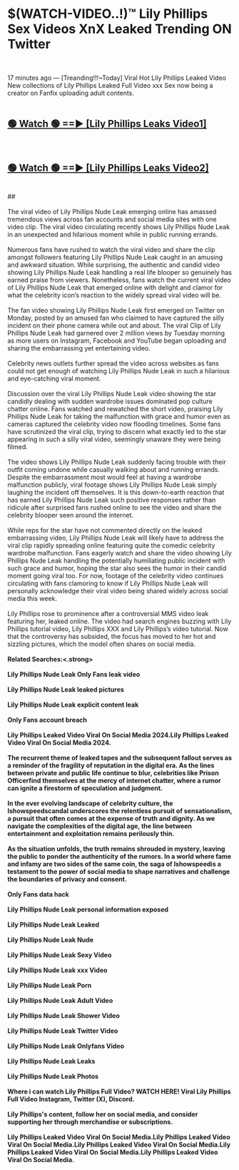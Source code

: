 # $(WATCH-VIDEO..!)™ Lily Phillips Sex Videos XnX Leaked Trending ON Twitter<br>
<br>

17 minutes ago — [Treanding!!!~Today] Viral Hot Lily Phillips Leaked Video New collections of Lily Phillips Leaked Full Video xxx Sex now being a creator on Fanfix uploading adult contents.
<br>
 <br>

##  <a href="https://best2vid.blogspot.com?title=Lily_Phillips">🟢 Watch 🟢 ==► [Lily Phillips Leaks Video1]</a><br>
  <br>

##  <a href="https://best2vid.blogspot.com?title=Lily_Phillips">🟢 Watch 🟢 ==► [Lily Phillips Leaks Video2]</a><br>
  <br>
  ##
  <br>
  <br>
The viral video of Lily Phillips Nude Leak emerging online has amassed tremendous views across fan accounts and social media sites with one video clip. The viral video circulating recently shows Lily Phillips Nude Leak in an unexpected and hilarious moment while in public running errands.
<br><br>
Numerous fans have rushed to watch the viral video and share the clip amongst followers featuring Lily Phillips Nude Leak caught in an amusing and awkward situation. While surprising, the authentic and candid video showing Lily Phillips Nude Leak handling a real life blooper so genuinely has earned praise from viewers. Nonetheless, fans watch the current viral video of Lily Phillips Nude Leak that emerged online with delight and clamor for what the celebrity icon’s reaction to the widely spread viral video will be.
<br><br>
The fan video showing Lily Phillips Nude Leak first emerged on Twitter on Monday, posted by an amused fan who claimed to have captured the silly incident on their phone camera while out and about. The viral Clip of Lily Phillips Nude Leak had garnered over 2 million views by Tuesday morning as more users on Instagram, Facebook and YouTube began uploading and sharing the embarrassing yet entertaining video.
<br><br>
Celebrity news outlets further spread the video across websites as fans could not get enough of watching Lily Phillips Nude Leak in such a hilarious and eye-catching viral moment.
<br><br>
Discussion over the viral Lily Phillips Nude Leak video showing the star candidly dealing with sudden wardrobe issues dominated pop culture chatter online. Fans watched and rewatched the short video, praising Lily Phillips Nude Leak for taking the malfunction with grace and humor even as cameras captured the celebrity video now flooding timelines. Some fans have scrutinized the viral clip, trying to discern what exactly led to the star appearing in such a silly viral video, seemingly unaware they were being filmed.
<br><br>
The video shows Lily Phillips Nude Leak suddenly facing trouble with their outfit coming undone while casually walking about and running errands. Despite the embarrassment most would feel at having a wardrobe malfunction publicly, viral footage shows Lily Phillips Nude Leak simply laughing the incident off themselves. It is this down-to-earth reaction that has earned Lily Phillips Nude Leak such positive responses rather than ridicule after surprised fans rushed online to see the video and share the celebrity blooper seen around the internet.
<br><br>
While reps for the star have not commented directly on the leaked embarrassing video, Lily Phillips Nude Leak will likely have to address the viral clip rapidly spreading online featuring quite the comedic celebrity wardrobe malfunction. Fans eagerly watch and share the video showing Lily Phillips Nude Leak handling the potentially humiliating public incident with such grace and humor, hoping the star also sees the humor in their candid moment going viral too. For now, footage of the celebrity video continues circulating with fans clamoring to know if Lily Phillips Nude Leak will personally acknowledge their viral video being shared widely across social media this week.
<br><br>
Lily Phillips rose to prominence after a controversial MMS video leak featuring her, leaked online. The video had search engines buzzing with Lily Phillips tutorial video, Lily Phillips XXX and Lily Phillips’s video tutorial. Now that the controversy has subsided, the focus has moved to her hot and sizzling pictures, which the model often shares on social media.
<br><br>
<strong>Related Searches:<.strong>
<br><br>
Lily Phillips Nude Leak Only Fans leak video
<br><br>
Lily Phillips Nude Leak leaked pictures
<br><br>
Lily Phillips Nude Leak explicit content leak
<br><br>
Only Fans account breach
<br><br>
Lily Phillips Leaked Video Viral On Social Media 2024.Lily Phillips Leaked Video Viral On Social Media 2024.
<br><br>
The recurrent theme of leaked tapes and the subsequent fallout serves as a reminder of the fragility of reputation in the digital era. As the lines between private and public life continue to blur, celebrities like Prison Officerfind themselves at the mercy of internet chatter, where a rumor can ignite a firestorm of speculation and judgment.
<br><br>
In the ever evolving landscape of celebrity culture, the Ishowspeedscandal underscores the relentless pursuit of sensationalism, a pursuit that often comes at the expense of truth and dignity. As we navigate the complexities of the digital age, the line between entertainment and exploitation remains perilously thin.
<br><br>
As the situation unfolds, the truth remains shrouded in mystery, leaving the public to ponder the authenticity of the rumors. In a world where fame and infamy are two sides of the same coin, the saga of Ishowspeedis a testament to the power of social media to shape narratives and challenge the boundaries of privacy and consent.
<br><br>
Only Fans data hack
<br><br>
Lily Phillips Nude Leak personal information exposed
<br><br>
Lily Phillips Nude Leak Leaked
<br><br>
Lily Phillips Nude Leak Nude
<br><br>
Lily Phillips Nude Leak Sexy Video
<br><br>
Lily Phillips Nude Leak xxx Video
<br><br>
Lily Phillips Nude Leak Porn
<br><br>
Lily Phillips Nude Leak Adult Video
<br><br>
Lily Phillips Nude Leak Shower Video
<br><br>
Lily Phillips Nude Leak Twitter Video
<br><br>
Lily Phillips Nude Leak Onlyfans Video
<br><br>
Lily Phillips Nude Leak Leaks
<br><br>
Lily Phillips Nude Leak Photos
<br><br>
Where i can watch Lily Phillips Full Video? WATCH HERE! Viral Lily Phillips Full Video Instagram, Twitter (X), Discord.
<br><br>
Lily Phillips's content, follow her on social media, and consider supporting her through merchandise or subscriptions.
<br><br>
Lily Phillips Leaked Video Viral On Social Media.Lily Phillips Leaked Video Viral On Social Media.Lily Phillips Leaked Video Viral On Social Media.Lily Phillips Leaked Video Viral On Social Media.Lily Phillips Leaked Video Viral On Social Media.
